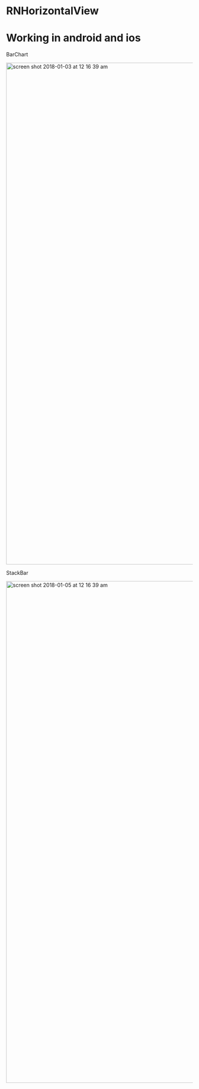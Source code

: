 # RNHorizontalView
# Working in android and ios


BarChart

<img width="1355" alt="screen shot 2018-01-03 at 12 16 39 am" src="https://user-images.githubusercontent.com/9949849/34928186-dd4e5a50-f9e1-11e7-9c64-a8e3ba0470fd.png">


StackBar

<img width="1355" alt="screen shot 2018-01-05 at 12 16 39 am" src="https://user-images.githubusercontent.com/9949849/34928303-a13a9b40-f9e2-11e7-8814-88a100fae995.png">
